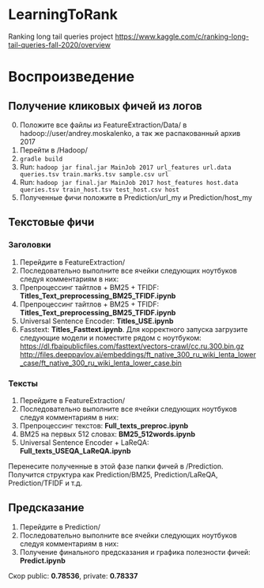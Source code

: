 # LearningToRank
Ranking long tail queries project
https://www.kaggle.com/c/ranking-long-tail-queries-fall-2020/overview

# Воспроизведение
## Получение кликовых фичей из логов
0) Положите все файлы из FeatureExtraction/Data/ в hadoop://user/andrey.moskalenko, а так же распакованный архив 2017
2) Перейти в /Hadoop/
3) ```gradle build```
4) Run: ```hadoop jar final.jar MainJob 2017 url_features url.data queries.tsv train.marks.tsv sample.csv url```
5) Run: ```hadoop jar final.jar MainJob 2017 host_features host.data queries.tsv train_host.tsv test_host.csv host```
6) Полученные фичи положите в Prediction/url_my и Prediction/host_my

## Текстовые фичи
### Заголовки
1) Перейдите в FeatureExtraction/
2) Последовательно выполните все ячейки следующих ноутбуков следуя комментариям в них:
3) Препроцессинг тайтлов + BM25 + TFIDF: **Titles_Text_preprocessing_BM25_TFIDF.ipynb**
4) Препроцессинг тайтлов + BM25 + TFIDF: **Titles_Text_preprocessing_BM25_TFIDF.ipynb**
5) Universal Sentence Encoder:  **Titles_USE.ipynb**
6) Fasstext:  **Titles_Fasttext.ipynb**. Для корректного запуска загрузите следующие модели и поместите рядом с ноутбуком: 
https://dl.fbaipublicfiles.com/fasttext/vectors-crawl/cc.ru.300.bin.gz
http://files.deeppavlov.ai/embeddings/ft_native_300_ru_wiki_lenta_lower_case/ft_native_300_ru_wiki_lenta_lower_case.bin

### Тексты
1) Перейдите в FeatureExtraction/
2) Последовательно выполните все ячейки следующих ноутбуков следуя комментариям в них:
3) Препроцессинг текстов: **Full_texts_preproc.ipynb**
4) BM25 на первых 512 словах: **BM25_512words.ipynb**
5) Universal Sentence Encoder + LaReQA:  **Full_texts_USEQA_LaReQA.ipynb**

Перенесите полученные в этой фазе папки фичей в /Prediction. Получится структура как Prediction/BM25, Prediction/LaReQA, Prediction/TFIDF и т.д.

## Предсказание
1) Перейдите в Prediction/
2) Последовательно выполните все ячейки следующих ноутбуков следуя комментариям в них:
3) Получение финального предсказания и графика полезности фичей: **Predict.ipynb**

Скор public: **0.78536**, private: **0.78337**

